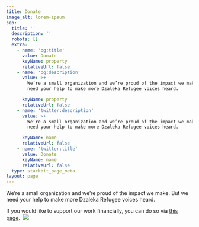 ```yaml
---
title: Donate
image_alt: lorem-ipsum
seo:
  title: ''
  description: ''
  robots: []
  extra:
    - name: 'og:title'
      value: Donate
      keyName: property
      relativeUrl: false
    - name: 'og:description'
      value: >+
        We’re a small organization and we’re proud of the impact we make. But we
        need your help to make more Dzaleka Refugee voices heard.

      keyName: property
      relativeUrl: false
    - name: 'twitter:description'
      value: >+
        We’re a small organization and we’re proud of the impact we make. But we
        need your help to make more Dzaleka Refugee voices heard.

      keyName: name
      relativeUrl: false
    - name: 'twitter:title'
      value: Donate
      keyName: name
      relativeUrl: false
  type: stackbit_page_meta
layout: page
---
```

We’re a small organization and we’re proud of the impact we make. But we need your help to make more Dzaleka Refugee voices heard.

If you would like to support our work financially, you can do so via [this page](https://www.paypal.com/donate?hosted_button_id=RVSXPU74SV238).
 ![](https://www.paypal.com/en_AU/i/scr/pixel.gif)

